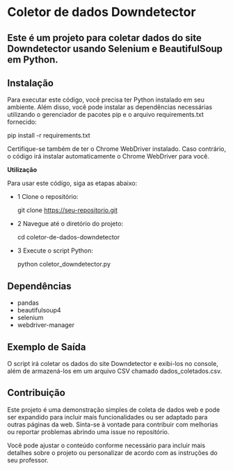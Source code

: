 # Coletor de dados Downdetector

## Este é um projeto para coletar dados do site Downdetector usando Selenium e BeautifulSoup em Python.

## Instalação
Para executar este código, você precisa ter Python instalado em seu ambiente. Além disso, você pode instalar as dependências necessárias utilizando o gerenciador de pacotes pip e o arquivo requirements.txt fornecido:

pip install -r requirements.txt

Certifique-se também de ter o Chrome WebDriver instalado. Caso contrário, o código irá instalar automaticamente o Chrome WebDriver para você.

**Utilização**

Para usar este código, siga as etapas abaixo:

- 1 Clone o repositório:

    git clone https://seu-repositorio.git

- 2 Navegue até o diretório do projeto:

    cd coletor-de-dados-downdetector

- 3 Execute o script Python:

    python coletor_downdetector.py

## Dependências
- pandas
- beautifulsoup4
- selenium
- webdriver-manager

## Exemplo de Saída
O script irá coletar os dados do site Downdetector e exibi-los no console, além de armazená-los em um arquivo CSV chamado dados_coletados.csv.

## Contribuição
Este projeto é uma demonstração simples de coleta de dados web e pode ser expandido para incluir mais funcionalidades ou ser adaptado para outras páginas da web. Sinta-se à vontade para contribuir com melhorias ou reportar problemas abrindo uma issue no repositório.

Você pode ajustar o conteúdo conforme necessário para incluir mais detalhes sobre o projeto ou personalizar de acordo com as instruções do seu professor.